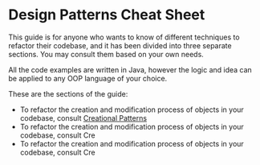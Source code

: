 # Design Patterns Cheat Sheet

This guide is for anyone who wants to know of different techniques to refactor their codebase, and it has been divided into three separate sections. You may consult them based on your own needs.

All the code examples are written in Java, however the logic and idea can be applied to any OOP language of your choice.

These are the sections of the guide:
* To refactor the creation and modification process of objects in your codebase, consult [Creational Patterns](https://github.com/sidg1215/DesignPatterns/tree/main/Creational%20Patterns)
* To refactor the creation and modification process of objects in your codebase, consult Cre
* To refactor the creation and modification process of objects in your codebase, consult Cre